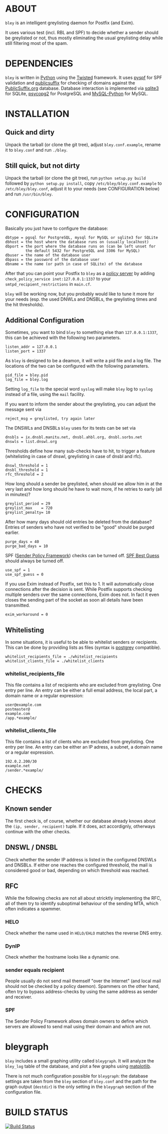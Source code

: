 ABOUT
=====
`bley` is an intelligent greylisting daemon for Postfix (and Exim).

It uses various test (incl. RBL and SPF) to decide whether a sender
should be greylisted or not, thus mostly eliminating the usual
greylisting delay while still filtering most of the spam.

DEPENDENCIES
============
`bley` is written in [Python](http://python.org) using the
[Twisted](http://twistedmatrix.com/) framework. It uses
[pyspf](http://pypi.python.org/pypi/pyspf) for SPF validation and
[publicsuffix](https://pypi.python.org/pypi/publicsuffix) for checking
of domains against the [PublicSuffix.org](http://publicsuffix.org)
database. Database interaction is implemented via
[sqlite3](http://docs.python.org/2/library/sqlite3.html) for SQLite,
[psycopg2](http://initd.org/psycopg/) for PostgreSQL and
[MySQL-Python](http://mysql-python.sourceforge.net/) for MySQL.

INSTALLATION
============

Quick and dirty
---------------
Unpack the tarball (or clone the git tree), adjust `bley.conf.example`,
rename it to `bley.conf` and run `./bley`.

Still quick, but not dirty
--------------------------
Unpack the tarball (or clone the git tree), run `python setup.py build`
followed by `python setup.py install`, copy `/etc/bley/bley.conf.example`
to `/etc/bley/bley.conf`, adjust it to your needs (see CONFIGURATION below)
and run `/usr/bin/bley`.

CONFIGURATION
=============
Basically you just have to configure the database:

    dbtype = pgsql for PostgreSQL, mysql for MySQL or sqlite3 for SQLite
    dbhost = the host where the database runs on (usually localhost)
    dbport = the port where the database runs on (can be left unset for
             the default 5432 for PostgreSQL and 3306 for MySQL)
    dbuser = the name of the database user
    dbpass = the password of the database user
    dbname = the name (or path in case of SQLite) of the database

After that you can point your Postfix to `bley` as a 
[policy server](http://www.postfix.org/SMTPD_POLICY_README.html) by
adding `check_policy_service inet:127.0.0.1:1337` to your
`smtpd_recipient_restrictions` in `main.cf`.

`bley` will be working now, but you probably would like to tune it more
for your needs (esp. the used DNWLs and DNSBLs, the greylisting times
and the hit thresholds).

Additional Configuration
------------------------

Sometimes, you want to bind `bley` to something else than `127.0.0.1:1337`,
this can be achieved with the following two parameters.

    listen_addr = 127.0.0.1
    listen_port = 1337

As `bley` is designed to be a deamon, it will write a pid file and a log file.
The locations of the two can be configured with the following parameters.

    pid_file = bley.pid
    log_file = bley.log

Setting `log_file` to the special word `syslog` will make `bley` log to
`syslog` instead of a file, using the `mail` facility.

If you want to inform the sender about the greylisting, you can adjust
the message sent via

    reject_msg = greylisted, try again later

The DNSWLs and DNSBLs `bley` uses for its tests can be set via

    dnsbls = ix.dnsbl.manitu.net, dnsbl.ahbl.org, dnsbl.sorbs.net
    dnswls = list.dnswl.org

Thresholds define how many sub-checks have to hit, to trigger a feature
(whitelisting in case of dnswl, greylisting in case of dnsbl and rfc).

    dnswl_threshold = 1
    dnsbl_threshold = 1
    rfc_threshold = 2

How long should a sender be greylisted, when should we allow him in at
the very last and how long should he have to wait more, if he retries to
early (all in minutes)?

    greylist_period = 29
    greylist_max    = 720
    greylist_penalty= 10

After how many days should old entries be deleted from the database?
Entries of senders who have not verified to be "good" should be purged
earlier.

    purge_days = 40
    purge_bad_days = 10

SPF ([Sender Policy Framework](http://www.openspf.org)) checks can be turned
off. [SPF Best Guess](http://www.openspf.net/Best_Practices/No_Best_Guess)
should always be turned off.

    use_spf = 1
    use_spf_guess = 0

If you use Exim instead of Postfix, set this to 1. It will automatically
close connections after the decision is sent. While Postfix supports
checking multiple senders over the same connections, Exim does not. In fact
it even closes the sending part of the socket as soon all details have been
transmitted.

    exim_workaround = 0

Whitelisting
------------

In some situations, it is useful to be able to whitelist senders or recipients.
This can be done by providing lists as files (syntax is [postgrey](FIXME) compatible).

    whitelist_recipients_file = ./whitelist_recipients
    whitelist_clients_file = ./whitelist_clients

### whitelist_recipients_file

This file contains a list of recipients who are excluded from greylisting.
One entry per line. An entry can be either a full email address, the local part,
a domain name or a regular expression:

    user@example.com
    postmaster@
    example.com
    /app.*example/

### whitelist_clients_file

This file contains a list of clients who are excluded from greylisting.
One entry per line. An entry can be either an IP adress, a subnet, a domain name
or a regular expression.

    192.0.2.200/30
    example.net
    /sender.*example/


CHECKS
======

Known sender
------------

The first check is, of course, whether our database already knows about the
`(ip, sender, recipient)` tuple. If it does, act accordignly, otherways
continue with the other checks.

DNSWL / DNSBL
-------------

Check whether the sender IP address is listed in the configured DNSWLs and
DNSBLs. If either one reaches the configured threshold, the mail is considered
good or bad, depending on which threshold was reached.

RFC
---

While the following checks are not all about stricktly implementing the RFC,
all of them try to identify suboptimal behaviour of the sending MTA, which
often indicates a spammer.

### HELO

Check whether the name used in `HELO/EHLO` matches the reverse DNS entry.

### DynIP

Check whether the hostname looks like a dynamic one.

### sender equals recipient

People usually do not send mail themself "over the Internet" (and local mail
should not be checked by a policy daemon). Spammers on the other hand, often
try to bypass address-checks by using the same address as sender and receiver.

### SPF

The Sender Policy Framework allows domain owners to define which servers are
allowed to send mail using their domain and which are not.

bleygraph
=========
`bley` includes a small graphing utility called `bleygraph`.
It will analyze the `bley_log` table of the database, and plot a few graphs
using [matplotlib](FIXME).

There is not much configuration possible for `bleygraph`: the database
settings are taken from the `bley` section of `bley.conf` and the path
for the graph output (`destdir`) is the only setting in the `bleygraph`
section of the configuration file.

BUILD STATUS
============
[![Build Status](https://travis-ci.org/evgeni/bley.png?branch=master)](https://travis-ci.org/evgeni/bley)
